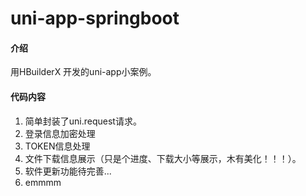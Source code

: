 # uni-app-springboot

#### 介绍
用HBuilderX 开发的uni-app小案例。


#### 代码内容

1. 简单封装了uni.request请求。
2. 登录信息加密处理
3. TOKEN信息处理
4. 文件下载信息展示（只是个进度、下载大小等展示，木有美化！！！）。
5. 软件更新功能待完善...
6. emmmm



